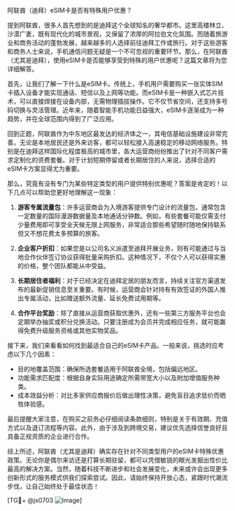 阿联酋（迪拜）eSIM卡是否有特殊用户优惠？

提到阿联酋，很多人首先想到的是迪拜这个全球知名的奢华都市。这里高楼林立、沙漠广袤，既有现代化的城市景观，又保留了浓厚的阿拉伯文化氛围。而随着旅游业和商务活动的蓬勃发展，越来越多的人选择前往迪拜工作或旅行。对于这些游客和商务人士来说，手机通信问题无疑是一个不可忽视的重要环节。那么，在阿联酋（尤其是迪拜），使用eSIM卡是否能够享受到特殊的用户优惠呢？这篇文章将为您详细解答。

首先，让我们了解一下什么是eSIM卡。传统上，手机用户需要购买一张实体SIM卡插入设备才能实现通话、短信以及上网等功能。而eSIM卡是一种嵌入式芯片技术，可以直接焊接在设备内部，无需物理插拔操作。它不仅节省空间，还支持多号码切换与灵活管理。近年来，随着智能手机功能日益强大，eSIM卡逐渐成为一种趋势，并在全球范围内得到了广泛应用。

回到正题，阿联酋作为中东地区最发达的经济体之一，其电信基础设施建设非常完善。无论是本地居民还是外来访客，都可以轻松接入高速稳定的移动网络服务。特别是在迪拜这样国际化程度极高的城市里，各大运营商纷纷推出了针对不同客户需求定制化的资费套餐。对于计划短期停留或者长期居住的人来说，选择合适的eSIM卡方案显得尤为重要。

那么，究竟有没有专门为某些特定类型的用户提供特别优惠呢？答案是肯定的！以下几点可以帮助您更好地理解这一现象：

1. **游客专属流量包**：许多运营商会为入境游客提供专门设计的流量包，通常包含一定数量的国际漫游数据量及本地通话分钟数。例如，有些套餐可能仅需支付少量费用即可享受全天候无限上网服务，非常适合那些希望随时随地保持联系但又不想花费太多预算的旅客。

2. **企业客户折扣**：如果您是以公司名义派遣至迪拜开展业务，则有可能通过与当地合作伙伴签订协议获得批量采购折扣。这种情况下，不仅个人可以获得实惠的价格，整个团队都能从中受益。

3. **长期居住者福利**：对于已经决定在迪拜定居的朋友而言，持续关注官方渠道发布的最新促销信息至关重要。有时候，运营商会针对持有有效签证的外国人推出专属活动，比如赠送额外流量、延长免费试用期等。

4. **合作平台奖励**：除了直接从运营商获取优惠外，还有一些第三方服务平台也会定期举办抽奖或积分兑换活动。只要注册成为会员并完成相应任务，就可能赢得免费升级服务资格或其他实物奖品。

接下来，我们来看看如何找到最适合自己的eSIM卡产品。一般来说，挑选时应考虑以下几个因素：
- 目的地覆盖范围：确保所选套餐适用于阿联酋全境，包括偏远地区。
- 功能需求匹配度：根据自身实际用途确定所需带宽大小以及附加增值服务种类。
- 成本效益分析：对比多家供应商报价后做出理性决策，避免盲目追求低价而牺牲体验感。

最后提醒大家注意，在购买之前务必仔细阅读条款细则，特别是关于有效期、充值方式以及退订流程等内容。此外，由于涉及到跨境交易，建议优先选择信誉良好且具备正规资质的企业进行合作。

综上所述，阿联酋（尤其是迪拜）确实存在针对不同类型用户的eSIM卡特殊优惠政策。无论你是偶尔来访还是打算长期驻留，都可以凭借敏锐的眼光发掘出性价比最高的解决方案。当然，随着科技不断进步和社会发展变化，未来或许会出现更多创新形式的服务模式供我们探索尝试。因此，请始终保持开放心态，紧跟时代潮流步伐，让自己始终处于最佳状态！

[TG💪+ @jx0703 ![Image](https://github.com/user-attachments/assets/dbca1d08-cadb-493c-b0ec-ad6f7a83f270)]